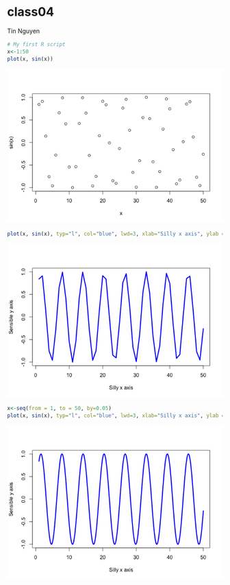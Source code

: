 # class04
Tin Nguyen

``` r
# My first R script
x<-1:50
plot(x, sin(x))
```

![](class04_files/figure-commonmark/unnamed-chunk-1-1.png)

``` r
plot(x, sin(x), typ="l", col="blue", lwd=3, xlab="Silly x axis", ylab = "Sensible y axis")
```

![](class04_files/figure-commonmark/unnamed-chunk-1-2.png)

``` r
x<-seq(from = 1, to = 50, by=0.05)
plot(x, sin(x), typ="l", col="blue", lwd=3, xlab="Silly x axis", ylab = "Sensible y axis")
```

![](class04_files/figure-commonmark/unnamed-chunk-1-3.png)
